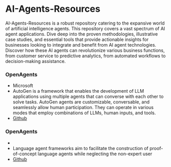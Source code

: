 # AI-Agents-Resources
AI-Agents-Resources is a robust repository catering to the expansive world of artificial intelligence agents. This repository covers a vast spectrum of AI agent applications. Dive deep into the proven methodologies, illustrative case studies, and essential tools that provide actionable insights for businesses looking to integrate and benefit from AI agent technologies. Discover how these AI agents can revolutionize various business functions, from customer service to predictive analytics, from automated workflows to decision-making assistance.



### OpenAgents
- Microsoft
- AutoGen is a framework that enables the development of LLM applications using multiple agents that can converse with each other to solve tasks. AutoGen agents are customizable, conversable, and seamlessly allow human participation. They can operate in various modes that employ combinations of LLMs, human inputs, and tools.
- [Github](https://github.com/microsoft/autogen)


### OpenAgents
- 
- Language agent frameworks aim to facilitate the construction of proof-of-concept language agents while neglecting the non-expert user
- [Github](https://github.com/xlang-ai/OpenAgents)



